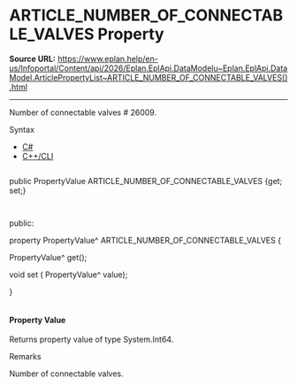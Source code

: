 # ARTICLE_NUMBER_OF_CONNECTABLE_VALVES Property

**Source URL:** https://www.eplan.help/en-us/Infoportal/Content/api/2026/Eplan.EplApi.DataModelu~Eplan.EplApi.DataModel.ArticlePropertyList~ARTICLE_NUMBER_OF_CONNECTABLE_VALVES().html

---

Number of connectable valves # 26009.

Syntax

- [C#](#i-syntax-CS)
- [C++/CLI](#i-syntax-CPP2005)

```
```
public PropertyValue ARTICLE_NUMBER_OF_CONNECTABLE_VALVES {get; set;}
```
```

```
```
public:

property PropertyValue^ ARTICLE_NUMBER_OF_CONNECTABLE_VALVES {

   PropertyValue^ get();

   void set (    PropertyValue^ value);

}
```
```

#### Property Value

Returns property value of type System.Int64.

Remarks

Number of connectable valves.

